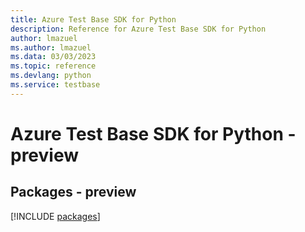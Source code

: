 ```yaml
---
title: Azure Test Base SDK for Python
description: Reference for Azure Test Base SDK for Python
author: lmazuel
ms.author: lmazuel
ms.data: 03/03/2023
ms.topic: reference
ms.devlang: python
ms.service: testbase
---
```

# Azure Test Base SDK for Python - preview
## Packages - preview
[!INCLUDE [packages](test-base-index.md)]